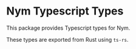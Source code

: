 # Nym Typescript Types

This package provides Typescript types for Nym.

These types are exported from Rust using `ts-rs`.

